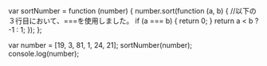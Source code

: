 var sortNumber = function (number) {
   number.sort(function (a, b) {
    //以下の３行目において、===を使用しました。
       if (a === b) {
           return 0;
       }
       return a < b ? -1 : 1;
   });
};

var number = [19, 3, 81, 1, 24, 21];
sortNumber(number);
console.log(number);
